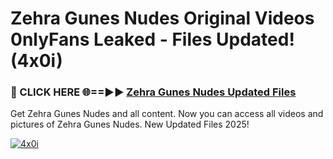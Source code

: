 # Zehra Gunes Nudes Original Videos 0nlyFans Leaked - Files Updated! (4x0i)

<h3>🔴 CLICK HERE 🌐==►► <a href="https://tinyurl.com/52m3yx9h" rel="nofollow">Zehra Gunes Nudes Updated Files</a></h3>

Get Zehra Gunes Nudes and all content. Now you can access all videos and pictures of Zehra Gunes Nudes. New Updated Files 2025!

[![4x0i](https://i.imgur.com/TnHtlc8.gif)](https://tinyurl.com/52m3yx9h)
